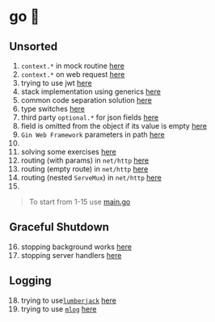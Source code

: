 # go 🦿

## Unsorted

1. `context.*` in mock routine [here](./n1/NOTE.md)
2. `context.*` on web request [here](./n2/NOTE.md)
3. trying to use jwt [here](./n3/exec.go)
4. stack implementation using generics [here](./n4/exec.go)
5. common code separation solution [here](./n5/exec.go)
6. type switches [here](./n6/exec.go)
7. third party `optional.*` for json fields [here](./n7/exec.go)
8. field is omitted from the object if its value is empty [here](./n8/exec.go)
9. `Gin Web Framework` parameters in path [here](./n9/exec.go)
10. <Nil>
11. solving some exercises [here](./n11/exec.go)
12. routing (with params) in `net/http` [here](./n12/exec.go)
13. routing (empty route) in `net/http` [here](./n13/exec.go)
14. routing (nested `ServeMux`) in `net/http` [here](./n14/exec.go)
15. <Nil>

> To start from 1-15 use [main.go](./main.go)

## Graceful Shutdown

16. stopping background works [here](./n16/main.go)
17. stopping server handlers [here](./n17/main.go)

## Logging

18. trying to use[`lumberjack`](https://github.com/natefinch/lumberjack) [here](./n18/main.go)
19. trying to use [`mlog`](https://github.com/jbrodriguez/mlog) [here](./n19/main.go)